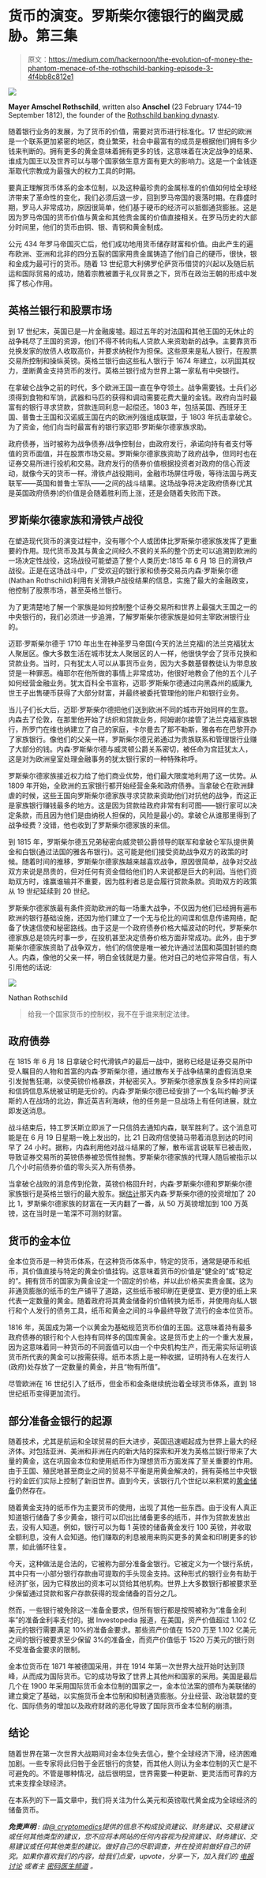 # 货币的演变。罗斯柴尔德银行的幽灵威胁。第三集

> 原文：<https://medium.com/hackernoon/the-evolution-of-money-the-phantom-menace-of-the-rothschild-banking-episode-3-4f4bb8c812e1>

![](img/a695316a91c0c97aca37611c52e7f5d1.png)

**Mayer Amschel Rothschild**, written also **Anschel** (23 February 1744–19 September 1812), the founder of the [Rothschild banking dynasty](https://en.wikipedia.org/wiki/Rothschild_family).

随着银行业务的发展，为了货币的价值，需要对货币进行标准化。17 世纪的欧洲是一个联系更加紧密的地区，商业繁荣，社会中最富有的成员是根据他们拥有多少钱来判断的。拥有更多的黄金意味着拥有更多的钱，这意味着在决定战争的结果、谁成为国王以及世界可以与哪个国家做生意方面有更大的影响力。这是一个金钱逐渐取代宗教成为最强大的权力工具的时期。

要真正理解货币体系的金本位制，以及这种最珍贵的金属标准的价值如何给全球经济带来了革命性的变化，我们必须后退一步，回到罗马帝国的衰落时期。在鼎盛时期，罗马人非常成功，原因很简单，他们基于硬币的经济可以抵御通货膨胀。这是因为罗马帝国的货币价值与黄金和其他贵金属的价值直接相关。在罗马历史的大部分时间里，他们的货币由铜、银、青铜和黄金制成。

公元 434 年罗马帝国灭亡后，他们成功地用货币储存财富和价值。由此产生的遍布欧洲、亚洲和北非的四分五裂的国家用贵金属铸造了他们自己的硬币，很快，银和金成为最可行的货币。随着 13 世纪意大利佛罗伦萨货币借贷的兴起以及随后航运和国际贸易的成功，随着宗教被置于礼仪背景之下，货币在政治王朝的形成中发挥了核心作用。

## **英格兰银行和股票市场**

到 17 世纪末，英国已是一片金融废墟。超过五年的对法国和其他王国的无休止的战争耗尽了王国的资源，他们不得不转向私人贷款人来资助新的战争。主要靠货币兑换发家的放债人收取高价，并要求纳税作为担保。这些原来是私人银行，在股票交易所控制和操纵英镑。英格兰银行由这些私人银行于 1674 年建立，以巩固其权力，垄断黄金支持货币的发行。英格兰银行成为世界上第一家私有中央银行。

在拿破仑战争之前的时代，多个欧洲王国一直在争夺领土。战争需要钱。士兵们必须得到食物和军饷，武器和马匹的获得和调动需要花费大量的金钱。政府向当时最富有的银行寻求贷款，贷款连同利息一起偿还。1803 年，包括英国、西班牙王国、普鲁士王国和汉诺威王国在内的欧洲列强组成联盟，于 1803 年抗击拿破仑。为了资金，他们向当时最富有的银行家迈耶·罗斯柴尔德家族求助。

政府债券，当时被称为战争债券/战争控制台，由政府发行，承诺向持有者支付等值的货币面值，并在股票市场交易。罗斯柴尔德家族资助了政府战争，但同时也在证券交易所进行投机和交易。政府发行的债券价值根据投资者对政府的信心而波动，就像今天的货币一样。滑铁卢战役期间，金融市场屏住呼吸，等待法国与两支联军——英国和普鲁士军队——之间的战斗结果。这场战争将决定政府债券(尤其是英国政府债券)的价值是会随着胜利而上涨，还是会随着失败而下跌。

## 罗斯柴尔德家族和滑铁卢战役

在塑造现代货币的演变过程中，没有哪个个人或团体比罗斯柴尔德家族发挥了更重要的作用。现代货币及其与黄金之间经久不衰的关系的整个历史可以追溯到欧洲的一场决定性战役，这场战役可能塑造了整个人类历史:1815 年 6 月 18 日的滑铁卢战役。正是在这场战斗中，广受欢迎的银行家和债券交易员内森·罗斯柴尔德(Nathan Rothschild)利用有关滑铁卢战役结果的信息，实施了最大的金融政变，他控制了股票市场，甚至英格兰银行。

为了更清楚地了解一个家族是如何控制整个证券交易所和世界上最强大王国之一的中央银行的，我们必须进一步追溯，了解罗斯柴尔德家族是如何主宰欧洲银行业的。

迈耶·罗斯柴尔德于 1710 年出生在神圣罗马帝国(今天的法兰克福)的法兰克福犹太人聚居区。像大多数生活在城市犹太人聚居区的人一样，他很快学会了货币兑换和贷款业务。当时，只有犹太人可以从事货币业务，因为大多数基督教徒认为带息放贷是一种罪恶。梅耶尔在他所做的事情上非常成功，他很好地教会了他的五个儿子如何经营金融业务。犹太百科全书宣称，迈耶·罗斯柴尔德通过向黑森州的威廉九世王子出售硬币获得了大部分财富，并最终被委托管理他的账户和银行业务。

当儿子们长大后，迈耶·罗斯柴尔德把他们送到欧洲不同的城市开始同样的生意。内森去了伦敦，在那里他开始了纺织和贷款业务，阿姆谢尔接管了法兰克福家族银行，所罗门在维也纳建立了自己的家庭，卡尔曼去了那不勒斯，雅各布在巴黎开办了家族银行。像他们的父亲一样，罗斯柴尔德兄弟通过为贵族联系和管理银行业赚了大部分的钱。内森·罗斯柴尔德与威灵顿公爵关系密切，被任命为宫廷犹太人，这是对为欧洲皇室处理金融事务的犹太银行家的一种特殊称呼。

罗斯柴尔德家族接近权力给了他们商业优势，他们最大限度地利用了这一优势。从 1809 年开始，全欧洲的五家银行都开始经营金条和政府债券。当拿破仑在欧洲肆虐的时候，这些王国向罗斯柴尔德家族寻求贷款来资助他们对抗他的战争，而这正是家族银行赚钱最多的地方。这是因为贷款给政府非常有利可图——银行家可以决定条款，而且因为他们是由纳税人担保的，风险是最小的。拿破仑从谁那里得到了战争经费？没错，他也收到了罗斯柴尔德家族的来信。

到 1815 年，罗斯柴尔德五兄弟秘密向威灵顿公爵领导的联军和拿破仑军队提供黄金和白银(通过法国的雅各布银行)。这可能是他们接受资助战争双方的政策的时候。随着时间的推移，罗斯柴尔德家族越来越喜欢战争，原因很简单，战争对交战双方来说是昂贵的，但对任何有资金借给他们的人来说都是巨大的利润。当他们资助双方时，谁赢谁输并不重要，因为胜利者总是会履行贷款条款。资助双方的政策从 19 世纪延续到 20 世纪。

罗斯柴尔德家族最有条件资助欧洲的每一场重大战争，不仅因为他们已经拥有遍布欧洲的银行基础设施，还因为他们建立了一个无与伦比的间谍和信息传递网络，配备了快速信使和秘密路线。由于这是一个政府债券价格大幅波动的时代，罗斯柴尔德家族总是领先时事一步，在投机甚至决定债券价格方面非常成功。此外，由于罗斯柴尔德家族资助了战争双方，他们的信使是唯一被允许通过法国和英国封锁的商人。内森，像他的父亲一样，明白金钱就是力量。他对自己的地位非常自信，有人引用他的话说:

![](img/25b493939eb13d813acf39f85de5074a.png)

Nathan Rothschild

> 给我一个国家货币的控制权，我不在乎谁来制定法律。

## **政府债券**

在 1815 年 6 月 18 日拿破仑时代滑铁卢的最后一战中，据称已经是证券交易所中受人瞩目的人物和首富的内森·罗斯柴尔德，通过散布关于战争结果的虚假消息来引发抛售狂潮，以使英镑价格暴跌，并秘密买入。罗斯柴尔德家族复杂多样的间谍和信鸽信息系统被证明是无价的。内森·罗斯柴尔德已经安排了一个名叫约翰·罗沃斯的人在战场的北边，靠近英吉利海峡，他的任务是一旦战场上有任何进展，就立即发送消息。

战斗结束后，特工罗沃斯立即派了一只信鸽去通知内森，联军胜利了。这个消息可能是在 6 月 19 日星期一晚上发出的，比 21 日政府信使骑马带着消息到达的时间早了 24 小时。据称，内森利用他对战斗结果的了解，散布谣言说联军已被击败，导致证券交易所的英镑债券被恐慌性抛售。罗斯柴尔德家族的代理人随后被指示以几个小时前债券价值的零头买入所有债券。

当拿破仑战败的消息传到伦敦，英镑价格回升时，内森·罗斯柴尔德和罗斯柴尔德家族银行是英格兰银行的最大股东。据[估计](https://www.globalcapital.com/article/ry3hgfjfbv79/old-money-battle-of-waterloo-making-a-killing)那天内森·罗斯柴尔德的投资增加了 20 比 1，罗斯柴尔德家族的财富在一天内翻了一番，从 50 万英镑增加到 100 万英镑，这在当时是一笔深不可测的财富。

## **货币的金本位**

金本位货币是一种货币体系，在这种货币体系中，特定的货币，通常是硬币和纸币，其价值直接与特定的黄金价值挂钩。这意味着货币的价值是“健全的”或“稳定的”。拥有货币的国家为黄金设定一个固定的价格，并以此价格买卖贵金属。这为非通货膨胀的纸币的生产铺平了道路，这些纸币被印刷在更便宜、更方便的纸上来代表一定数量的黄金。随着政府将其黄金储备的价值转换为纸币，并使用向私人银行和个人发行的债务工具，纸币和黄金之间的斗争最终导致了流行的金本位货币。

1816 年，英国成为第一个以黄金为基础规范货币价值的王国。这意味着持有最多政府债券的银行和个人也持有同样多的国库黄金。这是货币史上的一个重大发展，因为这意味着同一种货币的不同面值可以由一个中央机构生产，而无需实际证明该货币所代表的黄金可以按需获得。纸币本质上是一种收据，证明持有人在发行人(政府)处存放了一定数量的黄金，并且“物有所值”。

尽管欧洲在 16 世纪引入了纸币，但金币和金条继续统治着全球货币体系，直到 18 世纪纸币变得更加流行。

## **部分准备金银行的起源**

随着技术，尤其是航运和全球贸易的巨大进步，英国迅速崛起成为世界上最大的经济体。对包括亚洲、美洲和非洲在内的新大陆的探索和开发为英格兰银行带来了大量的黄金，这在巩固金本位和使用纸币作为理想货币方面发挥了至关重要的作用。由于王国、殖民地甚至商业之间的贸易不平衡是用黄金解决的，拥有英格兰中央银行的金匠们实际上控制了新旧世界。直到今天，该银行几个世纪以来积累的[黄金储备](https://www.investopedia.com/ask/answers/040715/what-countries-have-largest-gold-reserves.asp)仍然存在。

随着黄金支持的纸币作为主要货币的使用，出现了其他一些东西。由于没有人真正知道银行储备了多少黄金，银行可以印出比储备更多的纸币，并作为贷款发放出去，没有人知道。例如，银行可以为每 1 英镑的储备黄金发行 100 英镑，并收取全额利息，没有人会知道。他们赚取的利息被用来购买更多的黄金和印刷更多的钞票，如此循环往复。

今天，这种做法是合法的，它被称为部分准备金银行。它被定义为一个银行系统，其中只有一小部分银行存款由可提取的手头现金支持。这种形式的银行业务有助于经济扩张，因为它释放出的资本可以贷给其他机构。世界上大多数银行都被要求至少保留通过贷款和客户存款获得的现金储备的百分之几。

然而，一些银行被免除这一准备金要求，但所有银行都是按照被称为“准备金利率”的准备金利率支付的。据 Investopedia 报道，在美国，资产价值超过 1.102 亿美元的银行需要满足 10%的准备金要求。那些资产价值在 1520 万至 1.102 亿美元之间的银行被要求至少保留 3%的准备金，而资产价值低于 1520 万美元的银行则不受准备金要求的限制。

金本位货币在 1871 年被德国采用，并在 1914 年第一次世界大战开始时达到顶峰，从而成为国际货币。它的成功导致了世界上其他州和国家的采用。美国是最后几个在 1900 年采用国际货币金本位制的国家之一，金本位法案的颁布为美联储的建立奠定了基础，以实施货币金本位制和抑制通货膨胀。分业经营、政治联盟的变化、国际债务的增加以及政府财政的恶化导致了国际货币金本位制的崩溃。

## **结论**

随着世界在第一次世界大战期间对金本位失去信心，整个全球经济下滑，经济困难加剧。一些专家将此归咎于金匠银行的贪婪，而其他人则认为金本位制的灭亡是不可避免的。不管是哪种情况，战后很明显，世界需要一种更新、更灵活而可靠的方式来支撑全球经济。

在本系列的下一篇文章中，我们将关注为什么美元和英镑取代黄金成为全球经济的储备货币。

***免责声明*** *:* *由*[*@ cryptomedics*](https://steemit.com/@cryptomedics)*提供的信息不构成投资建议、财务建议、交易建议或任何其他类型的建议，您不应将本网站的任何内容视为投资建议、财务建议、交易建议或任何其他类型的建议。做好自己的尽职调查，并在投资前做好自己的研究。如果你喜欢我们的内容，给我们点爱，upvote，分享一下，加入我们的* [*电报讨论*](https://t.me/cryptomedicsdiscussion) *或者主* [*密码医生频道*](https://t.me/cryptomedics) *。*